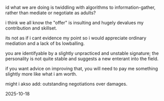 id what we are doing is twiddling with algorithms to information-gather, rather than mediate or negotiate as adults?  

i think we all know the "offer" is insulting and hugely devalues my contribution and skillset.  

its not as if i cant evidence my point so i would appreciate ordinary mediation and a lack of bs lowballing.  

you are identifyable by a slightly unpracticed and unstable signature; the personality is not quite stable and suggests a new enterant into the field.  

if you want advice on improving that, you will need to pay me something slightly more like what i am worth.  

might i akso add: outstanding negotiations over damages.  

2025-10-18  
